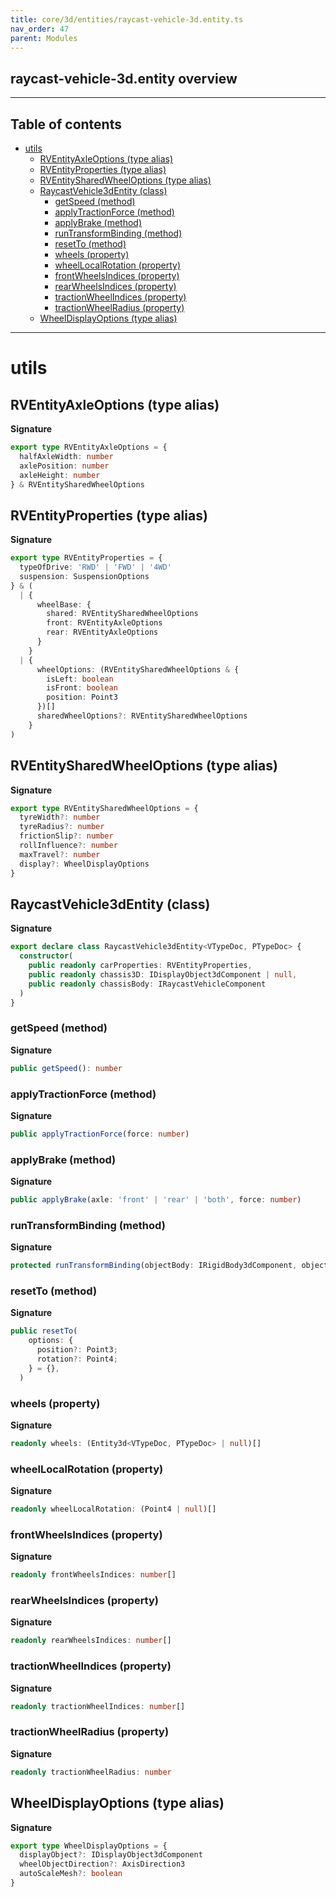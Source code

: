 ```yaml
---
title: core/3d/entities/raycast-vehicle-3d.entity.ts
nav_order: 47
parent: Modules
---
```


## raycast-vehicle-3d.entity overview

---

<h2 class="text-delta">Table of contents</h2>

- [utils](#utils)
  - [RVEntityAxleOptions (type alias)](#rventityaxleoptions-type-alias)
  - [RVEntityProperties (type alias)](#rventityproperties-type-alias)
  - [RVEntitySharedWheelOptions (type alias)](#rventitysharedwheeloptions-type-alias)
  - [RaycastVehicle3dEntity (class)](#raycastvehicle3dentity-class)
    - [getSpeed (method)](#getspeed-method)
    - [applyTractionForce (method)](#applytractionforce-method)
    - [applyBrake (method)](#applybrake-method)
    - [runTransformBinding (method)](#runtransformbinding-method)
    - [resetTo (method)](#resetto-method)
    - [wheels (property)](#wheels-property)
    - [wheelLocalRotation (property)](#wheellocalrotation-property)
    - [frontWheelsIndices (property)](#frontwheelsindices-property)
    - [rearWheelsIndices (property)](#rearwheelsindices-property)
    - [tractionWheelIndices (property)](#tractionwheelindices-property)
    - [tractionWheelRadius (property)](#tractionwheelradius-property)
  - [WheelDisplayOptions (type alias)](#wheeldisplayoptions-type-alias)

---

# utils

## RVEntityAxleOptions (type alias)

**Signature**

```ts
export type RVEntityAxleOptions = {
  halfAxleWidth: number
  axlePosition: number
  axleHeight: number
} & RVEntitySharedWheelOptions
```

## RVEntityProperties (type alias)

**Signature**

```ts
export type RVEntityProperties = {
  typeOfDrive: 'RWD' | 'FWD' | '4WD'
  suspension: SuspensionOptions
} & (
  | {
      wheelBase: {
        shared: RVEntitySharedWheelOptions
        front: RVEntityAxleOptions
        rear: RVEntityAxleOptions
      }
    }
  | {
      wheelOptions: (RVEntitySharedWheelOptions & {
        isLeft: boolean
        isFront: boolean
        position: Point3
      })[]
      sharedWheelOptions?: RVEntitySharedWheelOptions
    }
)
```

## RVEntitySharedWheelOptions (type alias)

**Signature**

```ts
export type RVEntitySharedWheelOptions = {
  tyreWidth?: number
  tyreRadius?: number
  frictionSlip?: number
  rollInfluence?: number
  maxTravel?: number
  display?: WheelDisplayOptions
}
```

## RaycastVehicle3dEntity (class)

**Signature**

```ts
export declare class RaycastVehicle3dEntity<VTypeDoc, PTypeDoc> {
  constructor(
    public readonly carProperties: RVEntityProperties,
    public readonly chassis3D: IDisplayObject3dComponent | null,
    public readonly chassisBody: IRaycastVehicleComponent
  )
}
```

### getSpeed (method)

**Signature**

```ts
public getSpeed(): number
```

### applyTractionForce (method)

**Signature**

```ts
public applyTractionForce(force: number)
```

### applyBrake (method)

**Signature**

```ts
public applyBrake(axle: 'front' | 'rear' | 'both', force: number)
```

### runTransformBinding (method)

**Signature**

```ts
protected runTransformBinding(objectBody: IRigidBody3dComponent, object3D: IDisplayObject3dComponent): void
```

### resetTo (method)

**Signature**

```ts
public resetTo(
    options: {
      position?: Point3;
      rotation?: Point4;
    } = {},
  )
```

### wheels (property)

**Signature**

```ts
readonly wheels: (Entity3d<VTypeDoc, PTypeDoc> | null)[]
```

### wheelLocalRotation (property)

**Signature**

```ts
readonly wheelLocalRotation: (Point4 | null)[]
```

### frontWheelsIndices (property)

**Signature**

```ts
readonly frontWheelsIndices: number[]
```

### rearWheelsIndices (property)

**Signature**

```ts
readonly rearWheelsIndices: number[]
```

### tractionWheelIndices (property)

**Signature**

```ts
readonly tractionWheelIndices: number[]
```

### tractionWheelRadius (property)

**Signature**

```ts
readonly tractionWheelRadius: number
```

## WheelDisplayOptions (type alias)

**Signature**

```ts
export type WheelDisplayOptions = {
  displayObject?: IDisplayObject3dComponent
  wheelObjectDirection?: AxisDirection3
  autoScaleMesh?: boolean
}
```
